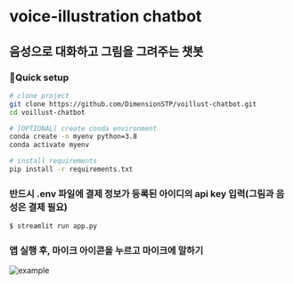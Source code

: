 # voice-illustration chatbot

## 음성으로 대화하고 그림을 그려주는 챗봇

### 🚀Quick setup

```bash
# clone project
git clone https://github.com/DimensionSTP/voillust-chatbot.git
cd voillust-chatbot

# [OPTIONAL] create conda environment
conda create -n myenv python=3.8
conda activate myenv

# install requirements
pip install -r requirements.txt
```

### 반드시 .env 파일에 결제 정보가 등록된 아이디의 api key 입력(그림과 음성은 결제 필요)

```bash
$ streamlit run app.py
```

### 앱 실행 후, 마이크 아이콘을 누르고 마이크에 말하기

![example](https://github.com/DimensionSTP/voillust-chatbot/assets/65501090/3d2d4d5c-4d68-42a6-aa9f-047cc8959c9c)